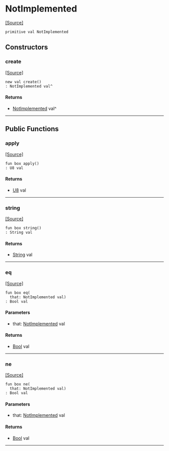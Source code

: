 # NotImplemented
<span class="source-link">[[Source]](src/mqtt-primitives/errorCodes.md#L-0-34)</span>
```pony
primitive val NotImplemented
```

## Constructors

### create
<span class="source-link">[[Source]](src/mqtt-primitives/errorCodes.md#L-0-34)</span>


```pony
new val create()
: NotImplemented val^
```

#### Returns

* [NotImplemented](mqtt-primitives-NotImplemented.md) val^

---

## Public Functions

### apply
<span class="source-link">[[Source]](src/mqtt-primitives/errorCodes.md#L-0-34)</span>


```pony
fun box apply()
: U8 val
```

#### Returns

* [U8](builtin-U8.md) val

---

### string
<span class="source-link">[[Source]](src/mqtt-primitives/errorCodes.md#L-0-34)</span>


```pony
fun box string()
: String val
```

#### Returns

* [String](builtin-String.md) val

---

### eq
<span class="source-link">[[Source]](src/mqtt-primitives/errorCodes.md#L-0-34)</span>


```pony
fun box eq(
  that: NotImplemented val)
: Bool val
```
#### Parameters

*   that: [NotImplemented](mqtt-primitives-NotImplemented.md) val

#### Returns

* [Bool](builtin-Bool.md) val

---

### ne
<span class="source-link">[[Source]](src/mqtt-primitives/errorCodes.md#L-0-34)</span>


```pony
fun box ne(
  that: NotImplemented val)
: Bool val
```
#### Parameters

*   that: [NotImplemented](mqtt-primitives-NotImplemented.md) val

#### Returns

* [Bool](builtin-Bool.md) val

---

